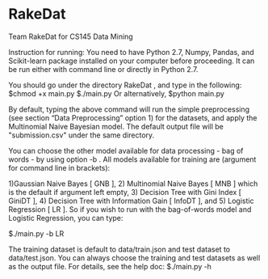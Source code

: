 # RakeDat
Team RakeDat for CS145 Data Mining

Instruction for running:
You need to have Python 2.7, Numpy, Pandas, and Scikit-learn package installed on your computer before proceeding. It can be run either with command line or directly in Python 2.7.

You should go under the directory  RakeDat , and type in the following:
$chmod +x main.py
$./main.py
Or alternatively,
$python main.py

By default, typing the above command will run the simple preprocessing (see section “Data Preprocessing” option 1) for the datasets, and apply the Multinomial Naive Bayesian model. The default output file will be "submission.csv"  under the same directory.

You can choose the other model available for data processing - bag of words - by using option  -b . All models available for training are (argument for command line in brackets):

1)Gaussian Naive Bayes [ GNB ],
2) Multinomial Naive Bayes [ MNB ] which is the default if argument left empty,
3) Decision Tree with Gini Index [ GiniDT ],
4) Decision Tree with Information Gain [ InfoDT ], and 5) Logistic Regression [ LR ]. So if you wish to run with the bag-of-words model and Logistic Regression, you can type:

$./main.py -b LR

The training dataset is default to  data/train.json  and test dataset to data/test.json. You can always choose the training and test datasets as well as the output file. For details, see the help doc:
$./main.py -h
